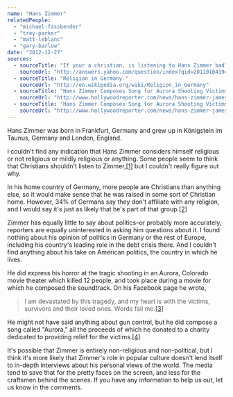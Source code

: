 ```yaml
---
name: "Hans Zimmer"
relatedPeople:
  - "michael-fassbender"
  - "trey-parker"
  - "matt-leblanc"
  - "gary-barlow"
date: "2012-12-27"
sources:
  - sourceTitle: "If your a christian, is listening to Hans Zimmer bad?"
    sourceUrl: "http://answers.yahoo.com/question/index?qid=20110104194944AAkspXN"
  - sourceTitle: "Religion in Germany."
    sourceUrl: "http://en.wikipedia.org/wiki/Religion_in_Germany"
  - sourceTitle: "Hans Zimmer Composes Song for Aurora Shooting Victims."
    sourceUrl: "http://www.hollywoodreporter.com/news/hans-zimmer-james-holmes-aurora-shooting-355909"
  - sourceTitle: "Hans Zimmer Composes Song for Aurora Shooting Victims."
    sourceUrl: "http://www.hollywoodreporter.com/news/hans-zimmer-james-holmes-aurora-shooting-355909"
---
```


Hans Zimmer was born in Frankfurt, Germany and grew up in Königstein im Taunus, Germany and London, England.

I couldn't find any indication that Hans Zimmer considers himself religious or not religious or mildly religious or anything. Some people seem to think that Christians shouldn't listen to Zimmer,<a class="source-citation" href="http://answers.yahoo.com/question/index?qid=20110104194944AAkspXN" title="If your a christian, is listening to Hans Zimmer bad?">[1]</a> but I couldn't really figure out why.

In his home country of Germany, more people are Christians than anything else, so it would make sense that he was raised in some sort of Christian home. However, 34% of Germans say they don't affiliate with any religion, and I would say it's just as likely that he's part of that group.<a class="source-citation" href="http://en.wikipedia.org/wiki/Religion_in_Germany" title="Religion in Germany.">[2]</a>

Zimmer has equally little to say about politics–or probably more accurately, reporters are equally uninterested in asking him questions about it. I found nothing about his opinion of politics in Germany or the rest of Europe, including his country's leading role in the debt crisis there. And I couldn't find anything about his take on American politics, the country in which he lives.

He did express his horror at the tragic shooting in an Aurora, Colorado movie theater which killed 12 people, and took place during a movie for which he composed the soundtrack. On his Facebook page he wrote,

>I am devastated by this tragedy, and my heart is with the victims, survivors and their loved ones. Words fail me.<a class="source-citation" href="http://www.hollywoodreporter.com/news/hans-zimmer-james-holmes-aurora-shooting-355909" title="Hans Zimmer Composes Song for Aurora Shooting Victims.">[3]</a>

He might not have said anything about gun control, but he did compose a song called "Aurora," all the proceeds of which he donated to a charity dedicated to providing relief for the victims.<a class="source-citation" href="http://www.hollywoodreporter.com/news/hans-zimmer-james-holmes-aurora-shooting-355909" title="Hans Zimmer Composes Song for Aurora Shooting Victims.">[4]</a>

It's possible that Zimmer is entirely non-religious and non-political, but I think it's more likely that Zimmer's role in popular culture doesn't lend itself to in-depth interviews about his personal views of the world. The media tend to save that for the pretty faces on the screen, and less for the craftsmen behind the scenes. If you have any information to help us out, let us know in the comments.